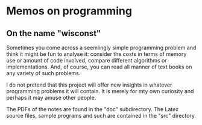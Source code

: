 # Memos on programming


## On the name "wisconst"
Sometimes you come across a seemlingly simple programming problem and think
it might be fun to analyse it: consider the costs in terms of memory use or
amount of code involved, compare different algorithms or implementations.
And, of course, you can read all manner of text books on any variety of
such problems.

I do not pretend that this project will offer new insights in whatever
programming problems it will contain. It is merely for mty own curiosity
and perhaps it may amuse other people.

The PDFs of the notes are found in the "doc" subdirectory. The Latex source files,
sample programs and such are contained in the "src" directory.
